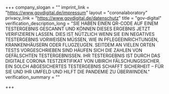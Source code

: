 +++
company_slogan = ""
imprint_link = "https://www.govdigital.de/impressum"
layout = "coronalaboratory"
privacy_link = "https://www.govdigital.de/datenschutz"
title = "gov-digital"
verification_description_long = "SIE HABEN EINEN QR-CODE AUF EINEM TESTERGEBNIS GESCANNT UND KÖNNEN DIESES ERGEBNIS JETZT VERIFIZIEREN LASSEN. DIES IST NÜTZLICH WENN SIE EIN NEGATIVES TESTERGEBNIS VORWEISEN MÜSSEN, WIE IN PFLEGEEINRICHTUNGEN, KRANKENHÄUSERN ODER FLUGZEUGEN. SEITDEM AN VIELEN ORTEN TESTS VORGESCHRIEBEN SIND HÄUFEN SICH DIE ZAHLEN VON GEFÄLSCHTEN TESTERGEBNISSEN. IHR TESTERGEBNIS IST DURCH DAS DIGITALE CORONA TESTZERTIFIKAT VON UBIRCH FÄLSCHUNGSSICHER. EIN SOLCH ABGESICHERTES TESTERGEBNIS SCHAFFT SICHERHEIT – FÜR SIE UND IHR UMFELD UND HILFT DIE PANDEMIE ZU ÜBERWINDEN."
verification_summary = ""

+++

